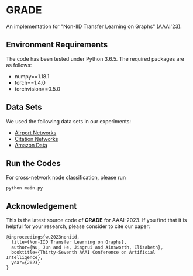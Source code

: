 # GRADE
An implementation for "Non-IID Transfer Learning on Graphs" (AAAI'23).

## Environment Requirements
The code has been tested under Python 3.6.5. The required packages are as follows:
* numpy==1.18.1
* torch==1.4.0
* torchvision==0.5.0

## Data Sets
We used the following data sets in our experiments:
* [Airport Networks](https://github.com/GentleZhu/EGI/tree/main/data)
* [Citation Networks](https://github.com/GRAND-Lab/UDAGCN/tree/master/data)
* [Amazon Data](https://jmcauley.ucsd.edu/data/amazon/)

## Run the Codes
For cross-network node classification, please run
```
python main.py
```

## Acknowledgement
This is the latest source code of **GRADE** for AAAI-2023. If you find that it is helpful for your research, please consider to cite our paper:

```
@inproceedings{wu2023noniid,
  title={Non-IID Transfer Learning on Graphs},
  author={Wu, Jun and He, Jingrui and Ainsworth, Elizabeth},
  booktitle={Thirty-Seventh AAAI Conference on Artificial Intelligence},
  year={2023}
}
```
